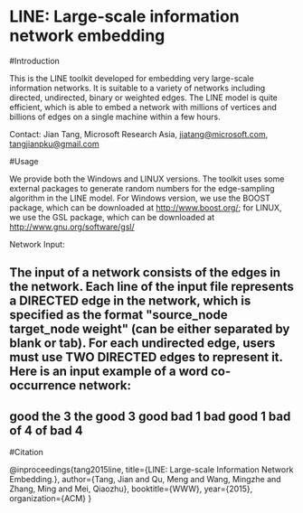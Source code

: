 # LINE: Large-scale information network embedding

#Introduction

This is the LINE toolkit developed for embedding very large-scale information networks. It is suitable to a variety of networks including directed, undirected, binary or weighted edges. The LINE model is quite efficient, which is able to embed a network with millions of vertices and billions of edges on a single machine within a few hours.

Contact: Jian Tang, Microsoft Research Asia, jiatang@microsoft.com, tangjianpku@gmail.com



#Usage

We provide both the Windows and LINUX versions. The toolkit uses some external packages to generate random numbers for the edge-sampling algorithm in the LINE model. For Windows version, we use the BOOST package, which can be downloaded at http://www.boost.org/; for LINUX, we use the GSL package, which can be downloaded at http://www.gnu.org/software/gsl/

Network Input:

The input of a network consists of the edges in the network. Each line of the input file represents a DIRECTED edge in the network, which is specified as the format "source_node target_node weight" (can be either separated by blank or tab). For each undirected edge, users must use TWO DIRECTED edges to represent it. Here is an input example of a word co-occurrence network:
-------------------
good the 3
the good 3
good bad 1
bad good 1
bad of 4
of bad 4
-------------------




#Citation

@inproceedings{tang2015line,
  title={LINE: Large-scale Information Network Embedding.},
  author={Tang, Jian and Qu, Meng and Wang, Mingzhe and Zhang, Ming and Mei, Qiaozhu},
  booktitle={WWW},
  year={2015},
  organization={ACM}
}

